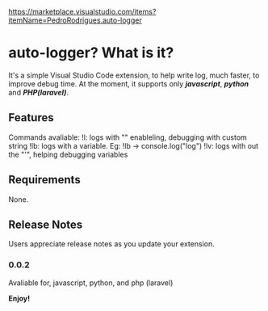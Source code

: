 https://marketplace.visualstudio.com/items?itemName=PedroRodrigues.auto-logger

# auto-logger? What is it?

It's a simple Visual Studio Code extension, to help write log, much faster, to improve debug time.
At the moment, it supports only ***javascript***, ***python*** and ***PHP(laravel)***.

## Features

Commands avaliable:
!l: logs with "" enableling, debugging with custom string
!lb: logs with a variable. Eg: !lb -> console.log("log")
!lv: logs with out the "'", helping debugging variables

## Requirements
None.


## Release Notes

Users appreciate release notes as you update your extension.

### 0.0.2

Avaliable for, javascript, python, and php (laravel)


**Enjoy!**
